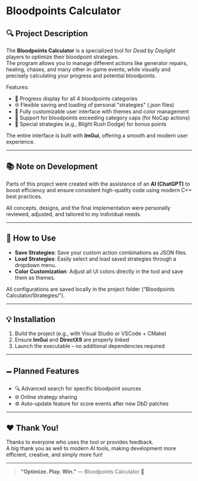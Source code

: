 # Bloodpoints Calculator

## 🔍 Project Description

The **Bloodpoints Calculator** is a specialized tool for *Dead by Daylight* players to optimize their bloodpoint strategies.  
The program allows you to manage different actions like generator repairs, healing, chases, and many other in-game events, while visually and precisely calculating your progress and potential bloodpoints.

Features:
- 🔢 Progress display for all 4 bloodpoints categories
- 🌐 Flexible saving and loading of personal "strategies" (.json files)
- 🌈 Fully customizable user interface with themes and color management
- 🔹 Support for bloodpoints exceeding category caps (for NoCap actions)
- 🔢 Special strategies (e.g., Blight Rush Dodge) for bonus points

The entire interface is built with **ImGui**, offering a smooth and modern user experience.

---

## 📚 Note on Development

Parts of this project were created with the assistance of an **AI (ChatGPT)** to boost efficiency and ensure consistent high-quality code using modern C++ best practices.

All concepts, designs, and the final implementation were personally reviewed, adjusted, and tailored to my individual needs.

---

## 🔄 How to Use

- **Save Strategies**: Save your custom action combinations as JSON files.
- **Load Strategies**: Easily select and load saved strategies through a dropdown menu.
- **Color Customization**: Adjust all UI colors directly in the tool and save them as themes.

All configurations are saved locally in the project folder (“Bloodpoints Calculator/Strategies/”).

---

## 💡 Installation

1. Build the project (e.g., with Visual Studio or VSCode + CMake)
2. Ensure **ImGui** and **DirectX9** are properly linked
3. Launch the executable – no additional dependencies required

---

## 🗕️ Planned Features

- 🔍 Advanced search for specific bloodpoint sources
- 🌐 Online strategy sharing
- ⚙️ Auto-update feature for score events after new DbD patches

---

## ❤️ Thank You!

Thanks to everyone who uses the tool or provides feedback.  
A big thank you as well to modern AI tools, making development more efficient, creative, and simply more fun!

---

> **"Optimize. Play. Win."** — Bloodpoints Calculator 🚀

